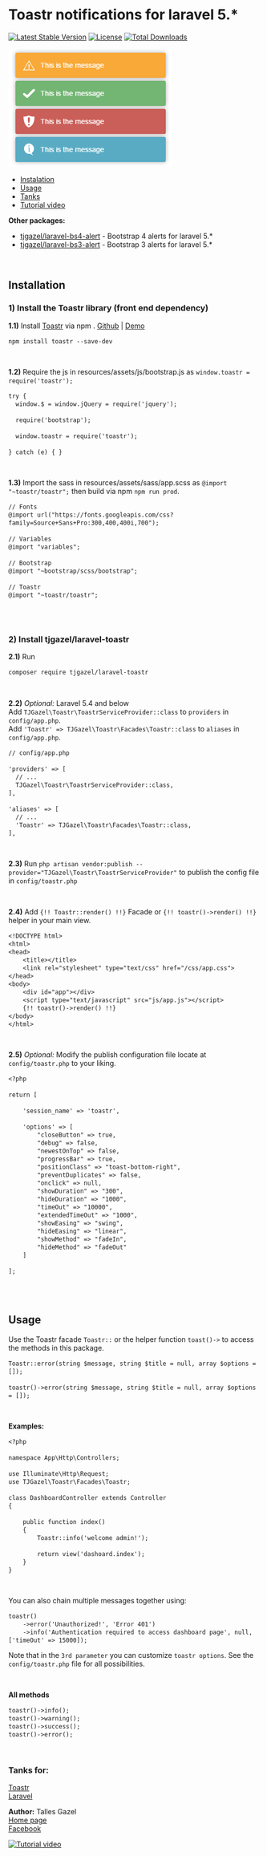 # Toastr notifications for laravel 5.\*

[![Latest Stable Version](https://poser.pugx.org/tjgazel/laravel-toastr/v/stable)](https://packagist.org/packages/tjgazel/laravel-toastr)
[![License](https://poser.pugx.org/tjgazel/laravel-toastr/license)](https://github.com/tjgazel/laravel-toastr/blob/master/LICENSE)
[![Total Downloads](https://poser.pugx.org/tjgazel/laravel-toastr/downloads)](https://packagist.org/packages/tjgazel/laravel-toastr)

<img src="toastr.png">

<br>

- [Instalation](#instalation)
- [Usage](#usage)
- [Tanks](#tanks)
- [Tutorial video](#tutorial)

**Other packages:**

- [tjgazel/laravel-bs4-alert](https://github.com/tjgazel/laravel-bs4-alert) - Bootstrap 4 alerts for laravel 5.\* <br>
- [tjgazel/laravel-bs3-alert](https://github.com/tjgazel/laravel-bs3-alert) - Bootstrap 3 alerts for laravel 5.\*

<br>

<a name="instalation"></a>

## Installation

### 1) Install the Toastr library (front end dependency)

**1.1)** Install [Toastr](http://codeseven.github.io/toastr/) via npm . [Github](https://github.com/CodeSeven/toastr) | [Demo](http://codeseven.github.io/toastr/demo.html)

```
npm install toastr --save-dev
```

<br>

**1.2)** Require the js in resources/assets/js/bootstrap.js as `window.toastr = require('toastr');`

```
try {
  window.$ = window.jQuery = require('jquery');

  require('bootstrap');

  window.toastr = require('toastr');

} catch (e) { }
```

<br>

**1.3)** Import the sass in resources/assets/sass/app.scss as `@import "~toastr/toastr";` then build via npm `npm run prod`.

```
// Fonts
@import url("https://fonts.googleapis.com/css?family=Source+Sans+Pro:300,400,400i,700");

// Variables
@import "variables";

// Bootstrap
@import "~bootstrap/scss/bootstrap";

// Toastr
@import "~toastr/toastr";
```

<br><br>

### 2) Install tjgazel/laravel-toastr

**2.1)** Run

```bash
composer require tjgazel/laravel-toastr
```

<br>

**2.2)** _Optional:_ Laravel 5.4 and below <br>
Add `TJGazel\Toastr\ToastrServiceProvider::class` to `providers` in `config/app.php`. <br>
Add `'Toastr' => TJGazel\Toastr\Facades\Toastr::class` to `aliases` in `config/app.php`. <br>

```
// config/app.php

'providers' => [
  // ...
  TJGazel\Toastr\ToastrServiceProvider::class,
],

'aliases' => [
  // ...
  'Toastr' => TJGazel\Toastr\Facades\Toastr::class,
],
```

<br>

**2.3)** Run `php artisan vendor:publish --provider="TJGazel\Toastr\ToastrServiceProvider"`
to publish the config file in `config/toastr.php`

<br>

**2.4)** Add `{!! Toastr::render() !!}` Facade or `{!! toastr()->render() !!}` helper in your main view.

```
<!DOCTYPE html>
<html>
<head>
    <title></title>
    <link rel="stylesheet" type="text/css" href="/css/app.css">
</head>
<body>
    <div id="app"></div>
    <script type="text/javascript" src="js/app.js"></script>
    {!! toastr()->render() !!}
</body>
</html>
```

<br>

**2.5)** _Optional:_ Modify the publish configuration file locate at `config/toastr.php` to your liking.

```
<?php

return [

    'session_name' => 'toastr',

    'options' => [
        "closeButton" => true,
        "debug" => false,
        "newestOnTop" => false,
        "progressBar" => true,
        "positionClass" => "toast-bottom-right",
        "preventDuplicates" => false,
        "onclick" => null,
        "showDuration" => "300",
        "hideDuration" => "1000",
        "timeOut" => "10000",
        "extendedTimeOut" => "1000",
        "showEasing" => "swing",
        "hideEasing" => "linear",
        "showMethod" => "fadeIn",
        "hideMethod" => "fadeOut"
    ]

];
```

<br><br>

<a name="usage"></a>

## Usage

Use the Toastr facade `Toastr::` or the helper function `toast()->` to access the methods in this package.

```
Toastr::error(string $message, string $title = null, array $options = []);

toastr()->error(string $message, string $title = null, array $options = []);
```

<br>

**Examples:**

```
<?php

namespace App\Http\Controllers;

use Illuminate\Http\Request;
use TJGazel\Toastr\Facades\Toastr;

class DashboardController extends Controller
{

    public function index()
    {
        Toastr::info('welcome admin!');

        return view('dashoard.index');
    }
}
```

<br>

You can also chain multiple messages together using:

```
toastr()
    ->error('Unauthorized!', 'Error 401')
    ->info('Authentication required to access dashboard page', null, ['timeOut' => 15000]);
```

Note that in the `3rd parameter` you can customize `toastr options`. See the `config/toastr.php` file for all possibilities.

<br>

**All methods** <br>

```
toastr()->info();
toastr()->warning();
toastr()->success();
toastr()->error();
```

<br>

<a name="tanks"></a>

### Tanks for:

[Toastr](http://codeseven.github.io/toastr/) <br>
[Laravel](https://laravel.com/)

**Author:** Talles Gazel <br>
[Home page](https://tjgweb.com.br/) <br>
[Facebook](https://www.facebook.com/talles.gazel) <br>

<a name="tutorial"></a>
[![Tutorial video](https://img.youtube.com/vi/_6Uu76LqGds/0.jpg)](https://www.youtube.com/watch?v=_6Uu76LqGds)
